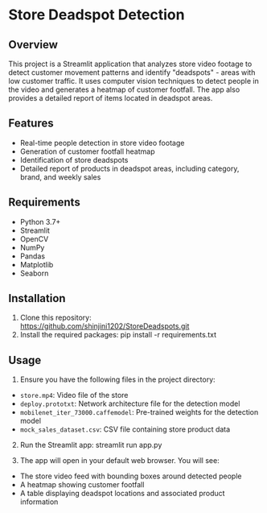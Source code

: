 # Store Deadspot Detection

## Overview
This project is a Streamlit application that analyzes store video footage to detect customer movement patterns and identify "deadspots" - areas with low customer traffic. It uses computer vision techniques to detect people in the video and generates a heatmap of customer footfall. The app also provides a detailed report of items located in deadspot areas.

## Features
- Real-time people detection in store video footage
- Generation of customer footfall heatmap
- Identification of store deadspots
- Detailed report of products in deadspot areas, including category, brand, and weekly sales

## Requirements
- Python 3.7+
- Streamlit
- OpenCV
- NumPy
- Pandas
- Matplotlib
- Seaborn

## Installation
1. Clone this repository:
   https://github.com/shinjini1202/StoreDeadspots.git
2. Install the required packages:
   pip install -r requirements.txt
## Usage
1. Ensure you have the following files in the project directory:
- `store.mp4`: Video file of the store
- `deploy.prototxt`: Network architecture file for the detection model
- `mobilenet_iter_73000.caffemodel`: Pre-trained weights for the detection model
- `mock_sales_dataset.csv`: CSV file containing store product data

2. Run the Streamlit app:
   streamlit run app.py
   
3. The app will open in your default web browser. You will see:
- The store video feed with bounding boxes around detected people
- A heatmap showing customer footfall
- A table displaying deadspot locations and associated product information
